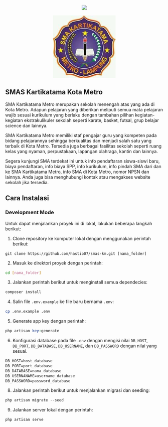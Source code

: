 <p align="center"><a href="https://laravel.com" target="_blank"><img src="https://raw.githubusercontent.com/laravel/art/master/logo-lockup/5%20SVG/2%20CMYK/1%20Full%20Color/laravel-logolockup-cmyk-red.svg" width="400"></a></p>

<p align="center"> <a href="https://github.com/hastio07/smas-km" target="_blank"> <img src="https://raw.githubusercontent.com/hastio07/smas-km/master/public/assets/image/logo.jpg"
height="auto" width="200" alt="logo"></a></p>

## SMAS Kartikatama Kota Metro

SMA Kartikatama Metro merupakan sekolah menengah atas yang ada di Kota Metro. Adapun pelajaran yang diberikan meliputi semua mata pelajaran wajib sesuai kurikulum yang berlaku dengan tambahan pilihan kegiatan-kegiatan ekstrakulikuler sekolah seperti karate, basket, futsal, grup belajar science dan lainnya.

SMA Kartikatama Metro memiliki staf pengajar guru yang kompeten pada bidang pelajarannya sehingga berkualitas dan menjadi salah satu yang terbaik di Kota Metro. Tersedia juga berbagai fasilitas sekolah seperti ruang kelas yang nyaman, perpustakaan, lapangan olahraga, kantin dan lainnya.


Segera kunjungi SMA terdekat ini untuk info pendaftaran siswa-siswi baru, biaya pendaftaran, info biaya SPP, info kurikulum, info pindah SMA dari dan ke SMA Kartikatama Metro, info SMA di Kota Metro, nomor NPSN dan lainnya. Anda juga bisa menghubungi kontak atau mengakses website sekolah jika tersedia.


## Cara Instalasi
### Development Mode
Untuk dapat menjalankan proyek ini di lokal, lakukan beberapa langkah berikut:

1. Clone repository ke komputer lokal dengan menggunakan perintah berikut:
```git
git clone https://github.com/hastio07/smas-km.git [nama_folder]
```
2. Masuk ke direktori proyek dengan perintah:
```bash
cd [nama_folder]
```
3. Jalankan perintah berikut untuk menginstall semua dependecies:
```php
composer install
```
4. Salin file `.env.example` ke file baru bernama `.env`:
```bash
cp .env.example .env
```
5. Generate app key dengan perintah:
```php
php artisan key:generate
```
6. Konfigurasi database pada file `.env` dengan mengisi nilai `DB_HOST`, `DB_PORT`, `DB_DATABASE`, `DB_USERNAME`, dan `DB_PASSWORD` dengan nilai yang sesuai.
```
DB_HOST=host_database
DB_PORT=port_database
DB_DATABASE=nama_database
DB_USERNANAME=username_database
DB_PASSWORD=password_database
```
8. Jalankan perintah berikut untuk menjalankan migrasi dan seeding:
```php
php artisan migrate --seed
```
9. Jalankan server lokal dengan perintah:
```php
php artisan serve

